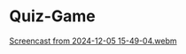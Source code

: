 # Quiz-Game
[Screencast from 2024-12-05 15-49-04.webm](https://github.com/user-attachments/assets/1e58c67b-3bce-42e6-81f5-5f30f4874d17)
